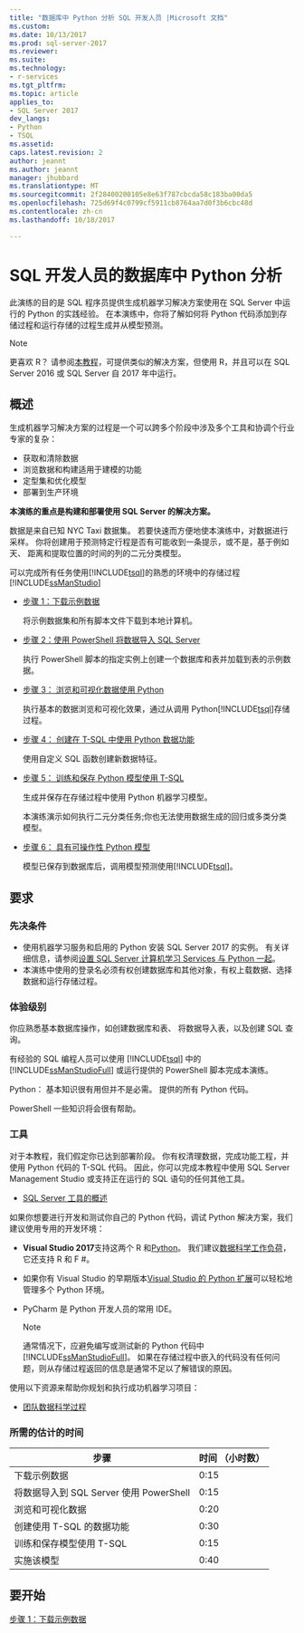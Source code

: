 ```yaml
---
title: "数据库中 Python 分析 SQL 开发人员 |Microsoft 文档"
ms.custom: 
ms.date: 10/13/2017
ms.prod: sql-server-2017
ms.reviewer: 
ms.suite: 
ms.technology:
- r-services
ms.tgt_pltfrm: 
ms.topic: article
applies_to:
- SQL Server 2017
dev_langs:
- Python
- TSQL
ms.assetid: 
caps.latest.revision: 2
author: jeannt
ms.author: jeannt
manager: jhubbard
ms.translationtype: MT
ms.sourcegitcommit: 2f28400200105e8e63f787cbcda58c183ba00da5
ms.openlocfilehash: 725d69f4c0799cf5911cb8764aa7d0f3b6cbc48d
ms.contentlocale: zh-cn
ms.lasthandoff: 10/18/2017

---
```

# <a name="in-database-python-analytics-for-sql-developers"></a>SQL 开发人员的数据库中 Python 分析

此演练的目的是 SQL 程序员提供生成机器学习解决方案使用在 SQL Server 中运行的 Python 的实践经验。 在本演练中，你将了解如何将 Python 代码添加到存储过程和运行存储的过程生成并从模型预测。

> [!NOTE]
> 更喜欢 R？ 请参阅[本教程](sqldev-in-database-r-for-sql-developers.md)，可提供类似的解决方案，但使用 R，并且可以在 SQL Server 2016 或 SQL Server 自 2017 年中运行。

## <a name="overview"></a>概述

生成机器学习解决方案的过程是一个可以跨多个阶段中涉及多个工具和协调个行业专家的复杂：

+ 获取和清除数据
+ 浏览数据和构建适用于建模的功能
+ 定型集和优化模型
+ 部署到生产环境

**本演练的重点是构建和部署使用 SQL Server 的解决方案。**

数据是来自已知 NYC Taxi 数据集。 若要快速而方便地使本演练中，对数据进行采样。 你将创建用于预测特定行程是否有可能收到一条提示，或不是，基于例如天、 距离和提取位置的时间的列的二元分类模型。

可以完成所有任务使用[!INCLUDE[tsql](../../includes/tsql-md.md)]的熟悉的环境中的存储过程[!INCLUDE[ssManStudio](../../includes/ssmanstudio-md.md)]

- [步骤 1：下载示例数据](sqldev-py1-download-the-sample-data.md)

    将示例数据集和所有脚本文件下载到本地计算机。

- [步骤 2：使用 PowerShell 将数据导入 SQL Server](sqldev-py2-import-data-to-sql-server-using-powershell.md)

    执行 PowerShell 脚本的指定实例上创建一个数据库和表并加载到表的示例数据。

- [步骤 3： 浏览和可视化数据使用 Python](sqldev-py3-explore-and-visualize-the-data.md)

    执行基本的数据浏览和可视化效果，通过从调用 Python[!INCLUDE[tsql](../../includes/tsql-md.md)]存储过程。

- [步骤 4： 创建在 T-SQL 中使用 Python 数据功能](sqldev-py5-train-and-save-a-model-using-t-sql.md)

    使用自定义 SQL 函数创建新数据特征。
  
- [步骤 5： 训练和保存 Python 模型使用 T-SQL](sqldev-py5-train-and-save-a-model-using-t-sql.md)

    生成并保存在存储过程中使用 Python 机器学习模型。
  
    本演练演示如何执行二元分类任务;你也无法使用数据生成的回归或多类分类模型。

  
-  [步骤 6： 具有可操作性 Python 模型](sqldev-py6-operationalize-the-model.md)

    模型已保存到数据库后，调用模型预测使用[!INCLUDE[tsql](../../includes/tsql-md.md)]。

## <a name="requirements"></a>要求

### <a name="prerequisites"></a>先决条件

+ 使用机器学习服务和启用的 Python 安装 SQL Server 2017 的实例。 有关详细信息，请参阅[设置 SQL Server 计算机学习 Services 与 Python 一起](../python/setup-python-machine-learning-services.md)。
+ 本演练中使用的登录名必须有权创建数据库和其他对象，有权上载数据、选择数据和运行存储过程。

### <a name="experience-level"></a>体验级别

你应熟悉基本数据库操作，如创建数据库和表、 将数据导入表，以及创建 SQL 查询。

有经验的 SQL 编程人员可以使用 [!INCLUDE[tsql](../../includes/tsql-md.md)] 中的 [!INCLUDE[ssManStudioFull](../../includes/ssmanstudiofull-md.md)] 或运行提供的 PowerShell 脚本完成本演练。

Python： 基本知识很有用但并不是必需。 提供的所有 Python 代码。

PowerShell 一些知识将会很有帮助。

### <a name="tools"></a>工具

对于本教程，我们假定你已达到部署阶段。 你有权清理数据，完成功能工程，并使用 Python 代码的 T-SQL 代码。 因此，你可以完成本教程中使用 SQL Server Management Studio 或支持正在运行的 SQL 语句的任何其他工具。

+ [SQL Server 工具的概述](https://docs.microsoft.com/sql/tools/overview-sql-tools) 

如果你想要进行开发和测试你自己的 Python 代码，调试 Python 解决方案，我们建议使用专用的开发环境：

+ **Visual Studio 2017**支持这两个 R 和[Python](https://blogs.msdn.microsoft.com/visualstudio/2017/05/12/a-lap-around-python-in-visual-studio-2017/)。 我们建议[数据科学工作负荷](https://blogs.msdn.microsoft.com/visualstudio/2016/11/18/data-science-workloads-in-visual-studio-2017-rc/)，它还支持 R 和 F #。
+ 如果你有 Visual Studio 的早期版本[Visual Studio 的 Python 扩展](https://docs.microsoft.com/visualstudio/python/python-in-visual-studio)可以轻松地管理多个 Python 环境。
+ PyCharm 是 Python 开发人员的常用 IDE。

    > [!NOTE]
    > 通常情况下，应避免编写或测试新的 Python 代码中[!INCLUDE[ssManStudioFull](../../includes/ssmanstudiofull-md.md)]。 如果在存储过程中嵌入的代码没有任何问题，则从存储过程返回的信息是通常不足以了解错误的原因。

使用以下资源来帮助你规划和执行成功机器学习项目：

+ [团队数据科学过程](https://docs.microsoft.com/azure/machine-learning/team-data-science-process/overview)

### <a name="estimated-time-required"></a>所需的估计的时间

|步骤| 时间 （小时数）|
|----|----|
|下载示例数据| 0:15|
|将数据导入到 SQL Server 使用 PowerShell|0:15|
|浏览和可视化数据|0:20|
|创建使用 T-SQL 的数据功能|0:30|
|训练和保存模型使用 T-SQL|0:15|
|实施该模型|0:40|

## <a name="get-started"></a>要开始

  [步骤 1：下载示例数据](sqldev-py1-download-the-sample-data.md)

